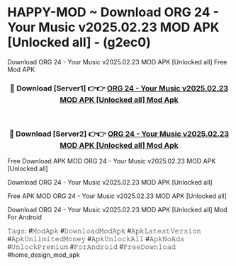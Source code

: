 # HAPPY-MOD ~ Download ORG 24 - Your Music v2025.02.23 MOD APK [Unlocked all] - (g2ec0)
Download ORG 24 - Your Music v2025.02.23 MOD APK [Unlocked all] Free Mod APK

<div align="center">
<h3>🔴 Download [Server1] 👉👉 <a href="https://apk-comot.site?title=ORG_24_-_Your_Music_v2025.02.23_MOD_APK_[Unlocked_all]">ORG 24 - Your Music v2025.02.23 MOD APK [Unlocked all] Mod Apk</a></h3><br>

<h3>🔴 Download [Server2] 👉👉 <a href="https://apk-comot.site?title=ORG_24_-_Your_Music_v2025.02.23_MOD_APK_[Unlocked_all]">ORG 24 - Your Music v2025.02.23 MOD APK [Unlocked all] Mod Apk</a></h3>
</div>


Free Download APK MOD ORG 24 - Your Music v2025.02.23 MOD APK [Unlocked all]

Download ORG 24 - Your Music v2025.02.23 MOD APK [Unlocked all] 

Free APK MOD ORG 24 - Your Music v2025.02.23 MOD APK [Unlocked all] 

Download ORG 24 - Your Music v2025.02.23 MOD APK [Unlocked all] Mod For Android

𝚃𝚊𝚐𝚜: #𝙼𝚘𝚍𝙰𝚙𝚔 #𝙳𝚘𝚠𝚗𝚕𝚘𝚊𝚍𝙼𝚘𝚍𝙰𝚙𝚔 #𝙰𝚙𝚔𝙻𝚊𝚝𝚎𝚜𝚝𝚅𝚎𝚛𝚜𝚒𝚘𝚗 #𝙰𝚙𝚔𝚄𝚗𝚕𝚒𝚖𝚒𝚝𝚎𝚍𝙼𝚘𝚗𝚎𝚢 #𝙰𝚙𝚔𝚄𝚗𝚕𝚘𝚌𝚔𝙰𝚕𝚕 #𝙰𝚙𝚔𝙽𝚘𝙰𝚍𝚜 #𝚄𝚗𝚕𝚘𝚌𝚔𝙿𝚛𝚎𝚖𝚒𝚞𝚖 #𝙵𝚘𝚛𝙰𝚗𝚍𝚛𝚘𝚒𝚍 #𝙵𝚛𝚎𝚎𝙳𝚘𝚠𝚗𝚕𝚘𝚊𝚍 #home_design_mod_apk